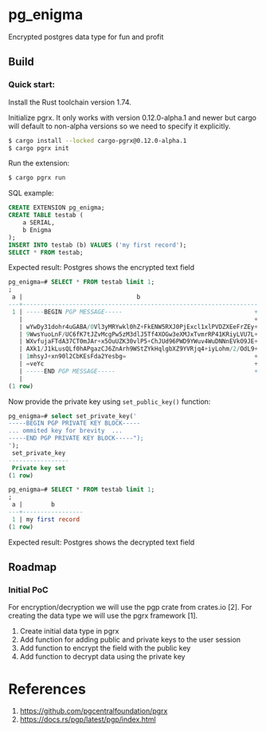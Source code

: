 # pg_enigma

Encrypted postgres data type for fun and profit

## Build

### Quick start:

Install the Rust toolchain version 1.74.

Initialize pgrx. It only works with version 0.12.0-alpha.1 and newer
but cargo will default to non-alpha versions so we need to specify it
explicitly.

```bash
$ cargo install --locked cargo-pgrx@0.12.0-alpha.1
$ cargo pgrx init
```


Run the extension:

```bash
$ cargo pgrx run
```

SQL example:

```sql
CREATE EXTENSION pg_enigma;
CREATE TABLE testab (
    a SERIAL, 
    b Enigma
);
INSERT INTO testab (b) VALUES ('my first record');
SELECT * FROM testab;
```

Expected result: Postgres shows the encrypted text field

```sql
pg_enigma=# SELECT * FROM testab limit 1;
;
 a |                                b                                 
---+------------------------------------------------------------------
 1 | -----BEGIN PGP MESSAGE-----                                     +
   |                                                                 +
   | wYwDy31dohr4uGABA/0Vl3yMRYwkl0hZ+FkENW5RXJ0PjExcl1xlPVDZXEeFrZEy+
   | 9WwsYuoLnF/UC6fK7tJZvMcgPw5zM3dlJ5Tf4XOGw3eXMJxTvmrRP41KRiyLVU7L+
   | WXvfujaFTdA37CT0mJAr+x5OuUZK30vlP5+ChJUd96PWD9YWuv4WuDNNnEVkO9JE+
   | AXk1/J1kLusQLf0hAPgazCJ6ZnArh9WStZYkHqlgbXZ9YVRjq4+iyLohm/2/OdL9+
   | 1mhsyJ+xn90l2CbKEsFda2Yesbg=                                    +
   | =veYc                                                           +
   | -----END PGP MESSAGE-----                                       +
   | 
(1 row)
```

Now provide the private key using `set_public_key()` function:

```sql
pg_enigma=# select set_private_key('
-----BEGIN PGP PRIVATE KEY BLOCK-----
... ommited key for brevity  ...
-----END PGP PRIVATE KEY BLOCK-----"); 
');
 set_private_key 
-----------------
 Private key set
(1 row)

pg_enigma=# SELECT * FROM testab limit 1;
;
 a |        b        
---+-----------------
 1 | my first record
(1 row)

```

Expected result: Postgres shows the decrypted text field


## Roadmap

### Initial PoC

For encryption/decryption we will use the pgp crate from crates.io [2].
For creating the data type we will use the pgrx framework [1].

1. Create initial data type in pgrx
2. Add function for adding public and private keys to the user session
3. Add function to encrypt the field with the public key
4. Add function to decrypt data using the private key


# References

1. https://github.com/pgcentralfoundation/pgrx
2. https://docs.rs/pgp/latest/pgp/index.html
